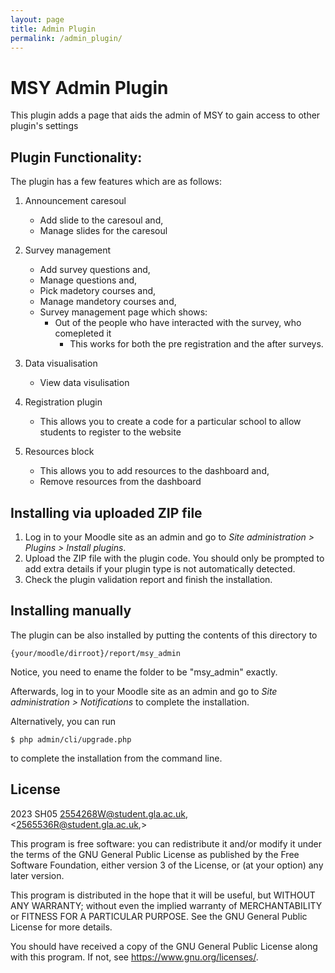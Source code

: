 ```yaml
---
layout: page
title: Admin Plugin 
permalink: /admin_plugin/
---
```


# MSY Admin Plugin #

This plugin adds a page that aids the admin of MSY to gain access to other plugin's settings

## Plugin Functionality: ##

The plugin has a few features which are as follows:

1. Announcement caresoul 
   - Add slide to the caresoul and, 
   - Manage slides for the caresoul

2. Survey management
   - Add survey questions and, 
   - Manage questions and,
   - Pick madetory courses and, 
   - Manage mandetory courses and, 
   - Survey management page which shows:
     - Out of the people who have interacted with the survey, who comepleted it
       - This works for both the pre registration and the after surveys.

3. Data visualisation
   - View data visulisation

4. Registration plugin
   - This allows you to create a code for a particular school to allow students to register to the website

5. Resources block
   - This allows you to add resources to the dashboard and, 
   - Remove resources from the dashboard

## Installing via uploaded ZIP file ##

1. Log in to your Moodle site as an admin and go to _Site administration >
   Plugins > Install plugins_.
2. Upload the ZIP file with the plugin code. You should only be prompted to add
   extra details if your plugin type is not automatically detected.
3. Check the plugin validation report and finish the installation.

## Installing manually ##

The plugin can be also installed by putting the contents of this directory to

    {your/moodle/dirroot}/report/msy_admin

Notice, you need to ename the folder to be "msy_admin" exactly.

Afterwards, log in to your Moodle site as an admin and go to _Site administration >
Notifications_ to complete the installation.

Alternatively, you can run

    $ php admin/cli/upgrade.php

to complete the installation from the command line.

## License ##

2023 SH05 <2554268W@student.gla.ac.uk>, <2565536R@student.gla.ac.uk,>

This program is free software: you can redistribute it and/or modify it under
the terms of the GNU General Public License as published by the Free Software
Foundation, either version 3 of the License, or (at your option) any later
version.

This program is distributed in the hope that it will be useful, but WITHOUT ANY
WARRANTY; without even the implied warranty of MERCHANTABILITY or FITNESS FOR A
PARTICULAR PURPOSE.  See the GNU General Public License for more details.

You should have received a copy of the GNU General Public License along with
this program.  If not, see <https://www.gnu.org/licenses/>.
